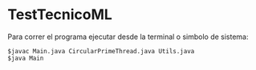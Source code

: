 # TestTecnicoML

Para correr el programa ejecutar desde la terminal o simbolo de sistema:

	$javac Main.java CircularPrimeThread.java Utils.java
	$java Main

